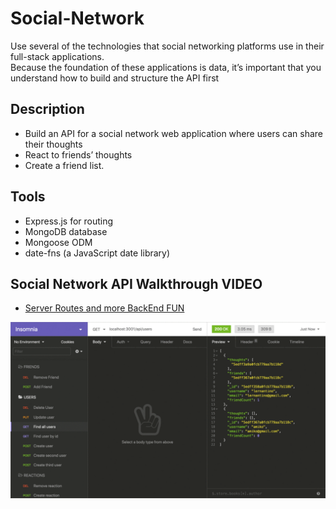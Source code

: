 # Social-Network
Use several of the technologies that social networking platforms use in their full-stack applications. <br>
Because the foundation of these applications is data, it’s important that you understand how to build and structure the API first

## Description
- Build an API for a social network web application where users can share their thoughts
- React to friends’ thoughts
- Create a friend list.

## Tools
- Express.js for routing
- MongoDB database
- Mongoose ODM
- date-fns (a JavaScript date library)

## Social Network API Walkthrough VIDEO
* [Server Routes and more BackEnd FUN]( https://drive.google.com/file/d/1xCxliILSOFMnLhaxwd7gjbz31LMHWh93/view)

![screenshot](./public/assets/images/social-network.gif)
